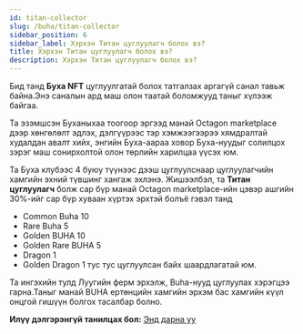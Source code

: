 ```yaml
---
id: titan-collector
slug: /buha/titan-collector
sidebar_position: 6
sidebar_label: Хэрхэн Титан цуглуулагч болох вэ?
title: Хэрхэн Титан цуглуулагч болох вэ?
description: Хэрхэн Титан цуглуулагч болох вэ?
---
```

Бид танд **Буха NFT** цуглуулгатай болох татгалзах аргагүй санал тавьж байна.Энэ саналын ард маш олон таатай боломжууд таныг хүлээж байгаа.

Та эзэмшсэн Буханыхаа тоогоор эргээд манай Octagon marketplace дээр хөнгөлөлт эдлэх, дэлгүүрээс тэр хэмжээгээрээ хямдралтай худалдан авалт хийх, энгийн Буха-аараа ховор Буха-нуудыг солилцох зэрэг маш сонирхолтой олон төрлийн харилцаа үүсэх юм.

Та Буха клубээс 4 буюу түүнээс дээш цуглуулснаар цуглуулагчийн хамгийн эхний түвшинг хангаж эхлэнэ. 
Жишээлбэл, та **Титан цуглуулагч** болж сар бүр манай Octagon marketplace-ийн цэвэр ашгийн 30%-ийг сар бүр хуваан хүртэх эрхтэй болъё гэвэл танд 

* Common Buha 10
* Rare Buha 5
* Golden BUHA 10
* Golden Rare BUHA 5
* Dragon 1
* Golden Dragon 1
 тус тус цуглуулсан байх шаардлагатай юм.

Та ингэхийн тулд Луугийн ферм эрхэлж, Buha-нууд цуглуулах хэрэгцээ гарна.Таныг манай BUHA ертөнцийн хамгийн эрхэм бас хамгийн күүл онцгой гишүүн болгох тасалбар болно.

**Илүү дэлгэрэнгүй танилцах бол:** [Энд дарна уу](https://www.buha.mn/nft#ranking)
